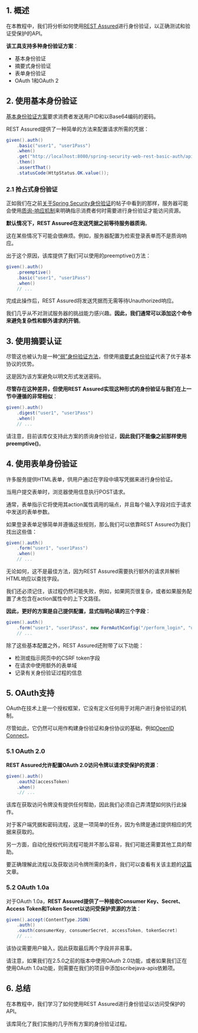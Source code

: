 ## 1. 概述

在本教程中，我们将分析如何使用[REST Assured](RestAssured指南.md)进行身份验证，以正确测试和验证受保护的API。

**该工具支持多种身份验证方案**：

-   基本身份验证
-   摘要式身份验证
-   表单身份验证
-   OAuth 1和OAuth 2

## 2. 使用基本身份验证

[基本身份验证方案](https://tools.ietf.org/html/rfc7617)要求消费者发送用户ID和以Base64编码的密码。

REST Assured提供了一种简单的方法来配置请求所需的凭据：

```java
given().auth()
    .basic("user1", "user1Pass")
    .when()
    .get("http://localhost:8080/spring-security-web-rest-basic-auth/api/foos/1")
    .then()
    .assertThat()
    .statusCode(HttpStatus.OK.value());
```

### 2.1 抢占式身份验证

正如我们在之前[关于Spring Security身份验证](https://www.baeldung.com/spring-security-basic-authentication#usage)的帖子中看到的那样，服务器可能会使用[质询-响应机制](https://tools.ietf.org/html/rfc2617#section-1.2)来明确指示消费者何时需要进行身份验证才能访问资源。

**默认情况下，REST Assured在发送凭据之前等待服务器质询**。

这在某些情况下可能会很麻烦。例如，服务器配置为检索登录表单而不是质询响应。

出于这个原因，该库提供了我们可以使用的preemptive()方法：

```java
given().auth()
    .preemptive()
    .basic("user1", "user1Pass")
    .when()
    // ...
```

完成此操作后，REST Assured将发送凭据而无需等待Unauthorized响应。

我们几乎从不对测试服务器的挑战能力感兴趣。**因此，我们通常可以添加这个命令来避免复杂性和额外请求的开销**。

## 3. 使用摘要认证

尽管这也被认为是一种[“弱”身份验证方法](https://tools.ietf.org/html/rfc2617#section-4.4)，但使用[摘要式身份验证](https://tools.ietf.org/html/rfc7616)代表了优于基本协议的优势。

这是因为该方案避免以明文形式发送密码。

**尽管存在这种差异，但使用REST Assured实现这种形式的身份验证与我们在上一节中遵循的非常相似**：

```java
given().auth()
    .digest("user1", "user1Pass")
    .when()
    // ...
```

请注意，目前该库仅支持此方案的质询身份验证，**因此我们不能像之前那样使用preemptive()**。

## 4. 使用表单身份验证

许多服务提供HTML表单，供用户通过在字段中填写凭据来进行身份验证。

当用户提交表单时，浏览器使用信息执行POST请求。

通常，表单指示它将使用其action属性调用的端点，并且每个输入字段对应于请求中发送的表单参数。

如果登录表单足够简单并遵循这些规则，那么我们可以依靠REST Assured为我们找出这些值：

```java
given().auth()
    .form("user1", "user1Pass")
    .when()
    // ...
```

无论如何，这不是最佳方法，因为REST Assured需要执行额外的请求并解析HTML响应以查找字段。

我们还必须记住，该过程仍然可能失败，例如，如果网页很复杂，或者如果服务配置了未包含在action属性中的上下文路径。

**因此，更好的方案是自己提供配置，显式指明必填的三个字段**：

```java
given().auth()
    .form("user1", "user1Pass", new FormAuthConfig("/perform_login", "username", "password"))
    // ...
```

除了这些基本配置之外，REST Assured还附带了以下功能：

-   检测或指示网页中的CSRF token字段
-   在请求中使用额外的表单域
-   记录有关身份验证过程的信息

## 5. OAuth支持

OAuth在技术上是一个授权框架，它没有定义任何用于对用户进行身份验证的机制。

尽管如此，它仍然可以用作构建身份验证和身份协议的基础，例如[OpenID Connect](https://www.baeldung.com/spring-security-openid-connect)。

### 5.1 OAuth 2.0

**REST Assured允许配置OAuth 2.0访问令牌以请求受保护的资源**：

```java
given().auth()
    .oauth2(accessToken)
    .when()
    .// ...
```

该库在获取访问令牌没有提供任何帮助，因此我们必须自己弄清楚如何执行此操作。

对于客户端凭据和密码流程，这是一项简单的任务，因为令牌是通过提供相应的凭据来获取的。

另一方面，自动化授权代码流程可能并不那么容易，我们可能还需要其他工具的帮助。

要正确理解此流程以及获取访问令牌所需的条件，我们可以查看有关该主题的[这篇](https://www.baeldung.com/spring-security-oauth-authorization-code-flow)文章。

### 5.2 OAuth 1.0a

对于OAuth 1.0a，**REST Assured提供了一种接收Consumer Key、Secret、Access Token和Token Secret以访问受保护资源的方法**：

```java
given().accept(ContentType.JSON)
    .auth()
    .oauth(consumerKey, consumerSecret, accessToken, tokenSecret)
    // ...
```

该协议需要用户输入，因此获取最后两个字段并非易事。

请注意，如果我们在2.5.0之前的版本中使用OAuth 2.0功能，或者如果我们正在使用OAuth 1.0a功能，则需要在我们的项目中添加scribejava-apis依赖项。

## 6. 总结

在本教程中，我们学习了如何使用REST Assured进行身份验证以访问受保护的API。

该库简化了我们实施的几乎所有方案的身份验证过程。